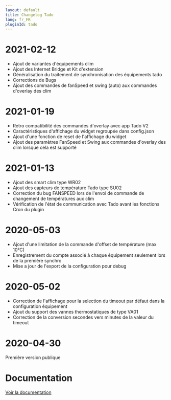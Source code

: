 ```yaml
---
layout: default
title: Changelog Tado
lang: fr_FR
pluginId: tado
---
```


# 2021-02-12
-	Ajout de variantes d'équipements clim
-	Ajout des Internet Bridge et Kit d'extension
-	Généralisation du traitement de synchronisation des équipements tado
-	Corrections de Bugs
-	Ajout des commandes de fanSpeed et swing (auto) aux commandes d'overlay des clim

# 2021-01-19
-	Retro compatibilité des commandes d'overlay avec app Tado V2
-	Caractéristiques d'affichage du widget regroupée dans config.json
-	Ajout d'une fonction de reset de l'affichage du widget
-	Ajout des paramètres FanSpeed et Swing aux commandes d'overlay des clim lorsque cela est supporté

# 2021-01-13
-	Ajout des smart clim type WR02
-	Ajout des capteurs de température Tado type SU02
-	Correction du bug FANSPEED lors de l'envoi de commande de changement de températures aux clim
-	Vérification de l'état de communication avec Tado avant les fonctions Cron du plugin

# 2020-05-03
-	Ajout d'une limitation de la commande d'offset de température (max 10°C)
-	Enregistrement du compte associé à chaque équipement seulement lors de la première synchro
-	Mise a jour de l'export de la configuration pour debug

# 2020-05-02
-	Correction de l'affichage pour la selection du timeout par défaut dans la configuration équipement
-	Ajout du support des vannes thermostatiques de type VA01
-	Correction de la conversion secondes vers minutes de la valeur du timeout

# 2020-04-30
Première version publique

# Documentation
[Voir la documentation]({{site.baseurl}}/{{page.pluginId}})
